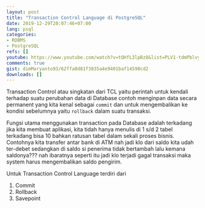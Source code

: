 ```yaml
---
layout: post
title: "Transaction Control Language di PostgreSQL"
date: 2019-12-29T20:07:46+07:00
lang: psql
categories:
- RDBMS
- PostgreSQL
refs: []
youtube: https://www.youtube.com/watch?v=tQHfL3lpBz8&list=PLV1-tdmPblvypZXSk2GC932nludT345xk&index=24
comments: true
gist: dimMaryanto93/62ffa0d81f3835a4e9401baf14590cd2
downloads: []
---
```


Transaction Control atau singkatan dari TCL yaitu perintah untuk kendali terhadap suatu perubahan data di Database contoh menginpan data secara permanent yang kita kenal sebagai `commit` dan untuk mengembalikan ke kondisi sebelumnya yaitu `rollback` dalam suatu transaksi.

Fungsi utama menggunakan transaction pada Database adalah terkadang jika kita membuat aplikasi, kita tidah hanya menulis di 1 s/d 2 tabel terkadang bisa 10 bahkan ratusan tabel dalam sekali proses bisnis. Contohnya kita transfer antar bank di ATM nah jadi klo dari saldo kita udah ter-debet sedangkan di saldo si penerima tidak bertambah lalu kemana saldonya??? nah ibaratnya seperti itu jadi klo terjadi gagal transaksi maka system harus mengembalikan saldo pengirim.

Untuk Transaction Control Language terdiri dari

1. Commit
2. Rollback
3. Savepoint
